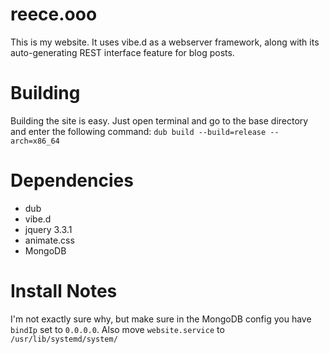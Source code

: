# reece.ooo
This is my website. It uses vibe.d as a webserver framework, along with its auto-generating REST interface feature for blog posts.
# Building
Building the site is easy. Just open terminal and go to the base directory and enter the following command: `dub build --build=release --arch=x86_64`
# Dependencies
+ dub
+ vibe.d
+ jquery 3.3.1
+ animate.css
+ MongoDB
# Install Notes
I'm not exactly sure why, but make sure in the MongoDB config you have `bindIp` set to `0.0.0.0`.
Also move `website.service` to `/usr/lib/systemd/system/`